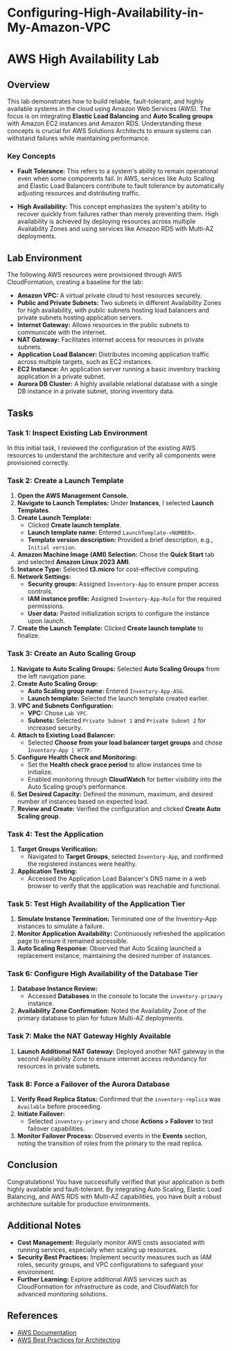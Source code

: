 # Configuring-High-Availability-in-My-Amazon-VPC
# AWS High Availability Lab

## Overview
This lab demonstrates how to build reliable, fault-tolerant, and highly available systems in the cloud using Amazon Web Services (AWS). The focus is on integrating **Elastic Load Balancing** and **Auto Scaling groups** with Amazon EC2 instances and Amazon RDS. Understanding these concepts is crucial for AWS Solutions Architects to ensure systems can withstand failures while maintaining performance.

### Key Concepts
- **Fault Tolerance:** This refers to a system's ability to remain operational even when some components fail. In AWS, services like Auto Scaling and Elastic Load Balancers contribute to fault tolerance by automatically adjusting resources and distributing traffic.
  
- **High Availability:** This concept emphasizes the system's ability to recover quickly from failures rather than merely preventing them. High availability is achieved by deploying resources across multiple Availability Zones and using services like Amazon RDS with Multi-AZ deployments.

## Lab Environment
The following AWS resources were provisioned through AWS CloudFormation, creating a baseline for the lab:
- **Amazon VPC:** A virtual private cloud to host resources securely.
- **Public and Private Subnets:** Two subnets in different Availability Zones for high availability, with public subnets hosting load balancers and private subnets hosting application servers.
- **Internet Gateway:** Allows resources in the public subnets to communicate with the internet.
- **NAT Gateway:** Facilitates internet access for resources in private subnets.
- **Application Load Balancer:** Distributes incoming application traffic across multiple targets, such as EC2 instances.
- **EC2 Instance:** An application server running a basic inventory tracking application in a private subnet.
- **Aurora DB Cluster:** A highly available relational database with a single DB instance in a private subnet, storing inventory data.

## Tasks

### Task 1: Inspect Existing Lab Environment
In this initial task, I reviewed the configuration of the existing AWS resources to understand the architecture and verify all components were provisioned correctly.

### Task 2: Create a Launch Template
1. **Open the AWS Management Console.**
2. **Navigate to Launch Templates:** Under **Instances**, I selected **Launch Templates**.
3. **Create Launch Template:** 
   - Clicked **Create launch template**.
   - **Launch template name:** Entered `LaunchTemplate-<NUMBER>`.
   - **Template version description:** Provided a brief description, e.g., `Initial version`.
4. **Amazon Machine Image (AMI) Selection:** Chose the **Quick Start** tab and selected **Amazon Linux 2023 AMI**.
5. **Instance Type:** Selected **t3.micro** for cost-effective computing.
6. **Network Settings:** 
   - **Security groups:** Assigned `Inventory-App` to ensure proper access controls.
   - **IAM instance profile:** Assigned `Inventory-App-Role` for the required permissions.
   - **User data:** Pasted initialization scripts to configure the instance upon launch.
7. **Create the Launch Template:** Clicked **Create launch template** to finalize.

### Task 3: Create an Auto Scaling Group
1. **Navigate to Auto Scaling Groups:** Selected **Auto Scaling Groups** from the left navigation pane.
2. **Create Auto Scaling Group:**
   - **Auto Scaling group name:** Entered `Inventory-App-ASG`.
   - **Launch template:** Selected the launch template created earlier.
3. **VPC and Subnets Configuration:**
   - **VPC:** Chose `Lab VPC`.
   - **Subnets:** Selected `Private Subnet 1` and `Private Subnet 2` for increased security.
4. **Attach to Existing Load Balancer:** 
   - Selected **Choose from your load balancer target groups** and chose `Inventory-App | HTTP`.
5. **Configure Health Check and Monitoring:**
   - Set the **Health check grace period** to allow instances time to initialize.
   - Enabled monitoring through **CloudWatch** for better visibility into the Auto Scaling group’s performance.
6. **Set Desired Capacity:** Defined the minimum, maximum, and desired number of instances based on expected load.
7. **Review and Create:** Verified the configuration and clicked **Create Auto Scaling group**.

### Task 4: Test the Application
1. **Target Groups Verification:** 
   - Navigated to **Target Groups**, selected `Inventory-App`, and confirmed the registered instances were healthy.
2. **Application Testing:**
   - Accessed the Application Load Balancer's DNS name in a web browser to verify that the application was reachable and functional.

### Task 5: Test High Availability of the Application Tier
1. **Simulate Instance Termination:** Terminated one of the Inventory-App instances to simulate a failure.
2. **Monitor Application Availability:** Continuously refreshed the application page to ensure it remained accessible.
3. **Auto Scaling Response:** Observed that Auto Scaling launched a replacement instance, maintaining the desired number of instances.

### Task 6: Configure High Availability of the Database Tier
1. **Database Instance Review:** 
   - Accessed **Databases** in the console to locate the `inventory-primary` instance.
2. **Availability Zone Confirmation:** Noted the Availability Zone of the primary database to plan for future Multi-AZ deployments.

### Task 7: Make the NAT Gateway Highly Available
1. **Launch Additional NAT Gateway:** Deployed another NAT gateway in the second Availability Zone to ensure internet access redundancy for resources in private subnets.

### Task 8: Force a Failover of the Aurora Database
1. **Verify Read Replica Status:** Confirmed that the `inventory-replica` was `Available` before proceeding.
2. **Initiate Failover:**
   - Selected `inventory-primary` and chose **Actions > Failover** to test failover capabilities.
3. **Monitor Failover Process:** Observed events in the **Events** section, noting the transition of roles from the primary to the read replica.

## Conclusion
Congratulations! You have successfully verified that your application is both highly available and fault-tolerant. By integrating Auto Scaling, Elastic Load Balancing, and AWS RDS with Multi-AZ capabilities, you have built a robust architecture suitable for production environments.

## Additional Notes
- **Cost Management:** Regularly monitor AWS costs associated with running services, especially when scaling up resources.
- **Security Best Practices:** Implement security measures such as IAM roles, security groups, and VPC configurations to safeguard your environment.
- **Further Learning:** Explore additional AWS services such as CloudFormation for infrastructure as code, and CloudWatch for advanced monitoring solutions.

## References
- [AWS Documentation](https://aws.amazon.com/documentation/)
- [AWS Best Practices for Architecting](https://aws.amazon.com/architecture/)

